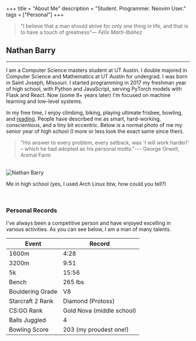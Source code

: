 +++
title = "About Me"
description = "Student. Programmer. Neovim User."
tags = ["Personal"]
+++



<blockquote>"I believe that a man should strive for only one thing in life, and that is to have a touch of greatness"— <cite>Félix Martí-Ibáñez</cite></blockquote>

## Nathan Barry
---

I am a Computer Science masters student at UT Austin. I double majored in Computer Science and Mathematics at UT Austin for undergrad. I was born in Saint Joseph, Missouri. I started programming in 2017 my freshman year of high school, with Python and JavaScript, serving PyTorch models with Flask and React. Now (some 8+ years later) I'm focused on machine learning and low-level systems.

In my free time, I enjoy climbing, biking, playing ultimate frisbee, bowling, and [reading](/posts/favorite-books/). People have described me as smart, hard-working, conscientious, and a tiny bit eccentric. Below is a normal photo of me my senior year of high school (I more or less look the exact same since then).

> "His answer to every problem, every setback, was 'I will work harder!' – which he had adopted as his personal motto."--- George Orwell, Animal Farm

<br>
<img alt="Nathan Barry" src="/images/realcave.webp">
<br>
<p class="text-center">Me in high school (yes, I used Arch Linux btw, how could you tell?)</p>
<br>

### Personal Records

I've always been a competitive person and have enjoyed excelling in various activities. As you can see below, I am a man of many talents.

Event | Record
--- | ---
1600m | 4:28
3200m | 9:51
5k | 15:56
Bench | 265 lbs
Bouldering Grade | V8
Starcraft 2 Rank | Diamond (Protoss)
CS:GO Rank | Gold Nova (middle school)
Balls Juggled | 4
Bowling Score | 203 (my proudest one!)
